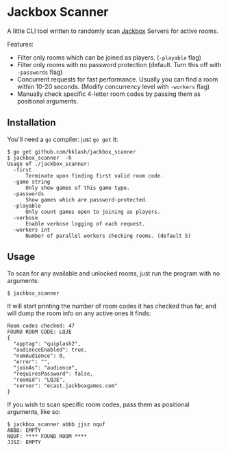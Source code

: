 # Jackbox Scanner

A little CLI tool written to randomly scan [Jackbox](https://jackbox.tv) Servers for active rooms.

Features:
* Filter only rooms which can be joined as players. (`-playable` flag)
* Filter only rooms with no password protection (default. Turn this off with `-passwords` flag)
* Concurrent requests for fast performance. Usually you can find a room within 10-20 seconds. (Modify concurrency level with `-workers` flag)
* Manually check specific 4-letter room codes by passing them as positional arguments.

## Installation

You'll need a `go` compiler: just `go get` it:

```
$ go get github.com/kklash/jackbox_scanner
$ jackbox_scanner  -h
Usage of ./jackbox_scanner:
  -first
      Terminate upon finding first valid room code.
  -game string
      Only show games of this game type.
  -passwords
      Show games which are password-protected.
  -playable
      Only count games open to joining as players.
  -verbose
      Enable verbose logging of each request.
  -workers int
      Number of parallel workers checking rooms. (default 5)
```

## Usage

To scan for any available and unlocked rooms, just run the program with no arguments:

```
$ jackbox_scanner
```

It will start printing the number of room codes it has checked thus far, and will dump the room info on any active ones it finds:

```
Room codes checked: 47
FOUND ROOM CODE: LQJE
{
  "apptag": "quiplash2",
  "audienceEnabled": true,
  "numAudience": 0,
  "error": "",
  "joinAs": "audience",
  "requiresPassword": false,
  "roomid": "LQJE",
  "server": "ecast.jackboxgames.com"
}
```

If you wish to scan specific room codes, pass them as positional arguments, like so:

```
$ jackbox_scanner abbb jjsz nquf
ABBB: EMPTY
NQUF: **** FOUND ROOM ****
JJSZ: EMPTY
```
